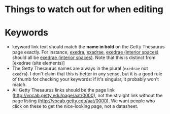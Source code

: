# Things to watch out for when editing

# Keywords

- keyword link text should match the **name in bold** on the Getty Thesaurus page exactly. For instance, [exedra](http://vocab.getty.edu/page/aat/300081589), [exadrae](http://vocab.getty.edu/page/aat/300081589), [exedrae (interior spaces)](http://vocab.getty.edu/page/aat/300081589) should all be [exedrae (interior spaces)](http://vocab.getty.edu/page/aat/300081589). Note that this is distinct from [exedrae (site elements)]
- The Getty Thesaurus names are always in the plural (`exedrae` not `exedra`). I don't claim that this is better in any sense, but it is a good rule of thumb for checking your keywords: if it's singular, it probably won't match.
- All Getty Thesaurus links should be the page link (http://vocab.getty.edu/page/aat/0000), not the straight link without the page listing (http://vocab.getty.edu/aat/0000). We want people who click on these to get the nice-looking page, not a datasheet.
